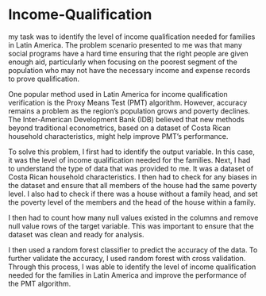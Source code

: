 # Income-Qualification

my task was to identify the level of income qualification needed for families in Latin America. The problem scenario presented to me was that many social programs have a hard time ensuring that the right people are given enough aid, particularly when focusing on the poorest segment of the population who may not have the necessary income and expense records to prove qualification.

One popular method used in Latin America for income qualification verification is the Proxy Means Test (PMT) algorithm. However, accuracy remains a problem as the region’s population grows and poverty declines. The Inter-American Development Bank (IDB) believed that new methods beyond traditional econometrics, based on a dataset of Costa Rican household characteristics, might help improve PMT’s performance.

To solve this problem, I first had to identify the output variable. In this case, it was the level of income qualification needed for the families. Next, I had to understand the type of data that was provided to me. It was a dataset of Costa Rican household characteristics. I then had to check for any biases in the dataset and ensure that all members of the house had the same poverty level. I also had to check if there was a house without a family head, and set the poverty level of the members and the head of the house within a family.

I then had to count how many null values existed in the columns and remove null value rows of the target variable. This was important to ensure that the dataset was clean and ready for analysis.

I then used a random forest classifier to predict the accuracy of the data. To further validate the accuracy, I used random forest with cross validation. Through this process, I was able to identify the level of income qualification needed for the families in Latin America and improve the performance of the PMT algorithm.


